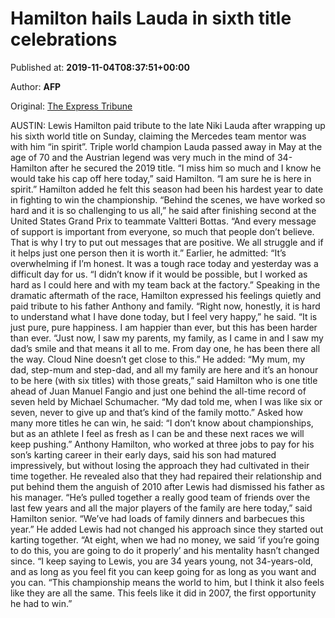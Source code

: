 
# Hamilton hails Lauda in sixth title celebrations

Published at: **2019-11-04T08:37:51+00:00**

Author: **AFP**

Original: [The Express Tribune](https://tribune.com.pk/story/2093241/7-hamilton-hails-lauda-sixth-title-celebrations/)

AUSTIN: Lewis Hamilton paid tribute to the late Niki Lauda after wrapping up his sixth world title on Sunday, claiming the Mercedes team mentor was with him “in spirit”.
Triple world champion Lauda passed away in May at the age of 70 and the Austrian legend was very much in the mind of 34-Hamilton after he secured the 2019 title.
“I miss him so much and I know he would take his cap off here today,” said Hamilton. “I am sure he is here in spirit.”
Hamilton added he felt this season had been his hardest year to date in fighting to win the championship.
“Behind the scenes, we have worked so hard and it is so challenging to us all,” he said after finishing second at the United States Grand Prix to teammate Valtteri Bottas.
“And every message of support is important from everyone, so much that people don’t believe. That is why I try to put out messages that are positive. We all struggle and if it helps just one person then it is worth it.”
Earlier, he admitted: “It’s overwhelming if I’m honest. It was a tough race today and yesterday was a difficult day for us.
“I didn’t know if it would be possible, but I worked as hard as I could here and with my team back at the factory.”
Speaking in the dramatic aftermath of the race, Hamilton expressed his feelings quietly and paid tribute to his father Anthony and family.
“Right now, honestly, it is hard to understand what I have done today, but I feel very happy,” he said. “It is just pure, pure happiness. I am happier than ever, but this has been harder than ever.
“Just now, I saw my parents, my family, as I came in and I saw my dad’s smile and that means it all to me. From day one, he has been there all the way. Cloud Nine doesn’t get close to this.”
He added: “My mum, my dad, step-mum and step-dad, and all my family are here and it’s an honour to be here (with six titles) with those greats,” said Hamilton who is one title ahead of Juan Manuel Fangio and just one behind the all-time record of seven held by Michael Schumacher.
“My dad told me, when I was like six or seven, never to give up and that’s kind of the family motto.”
Asked how many more titles he can win, he said: “I don’t know about championships, but as an athlete I feel as fresh as I can be and these next races we will keep pushing.”
Anthony Hamilton, who worked at three jobs to pay for his son’s karting career in their early days, said his son had matured impressively, but without losing the approach they had cultivated in their time together.
He revealed also that they had repaired their relationship and put behind them the anguish of 2010 after Lewis had dismissed his father as his manager.
“He’s pulled together a really good team of friends over the last few years and all the major players of the family are here today,” said Hamilton senior.
“We’ve had loads of family dinners and barbecues this year.”
He added Lewis had not changed his approach since they started out karting together.
“At eight, when we had no money, we said ‘if you’re going to do this, you are going to do it properly’ and his mentality hasn’t changed since.
“I keep saying to Lewis, you are 34 years young, not 34-years-old, and as long as you feel fit you can keep going for as long as you want and you can.
“This championship means the world to him, but I think it also feels like they are all the same. This feels like it did in 2007, the first opportunity he had to win.”
